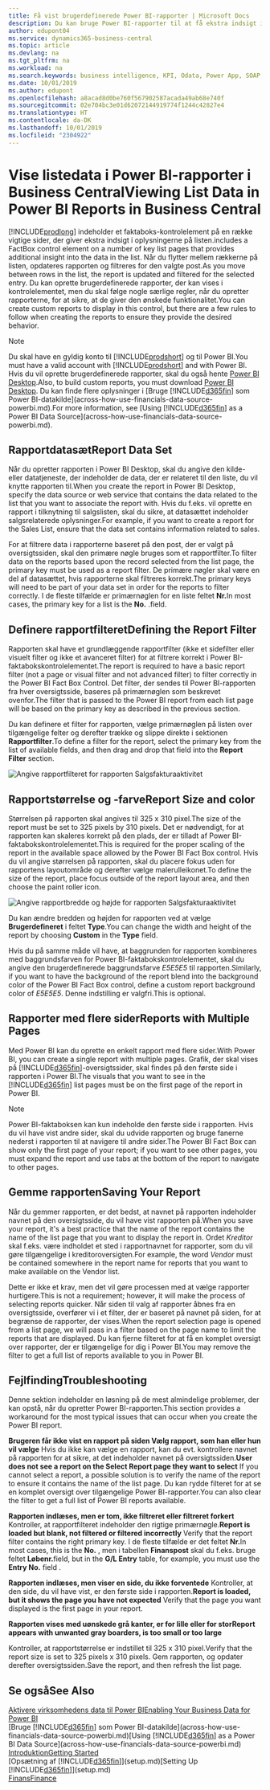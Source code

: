 ```yaml
---
title: Få vist brugerdefinerede Power BI-rapporter | Microsoft Docs
description: Du kan bruge Power BI-rapporter til at få ekstra indsigt i data på lister.
author: edupont04
ms.service: dynamics365-business-central
ms.topic: article
ms.devlang: na
ms.tgt_pltfrm: na
ms.workload: na
ms.search.keywords: business intelligence, KPI, Odata, Power App, SOAP, analysis
ms.date: 10/01/2019
ms.author: edupont
ms.openlocfilehash: a8acad8d0be760f567902587acada49ab68e740f
ms.sourcegitcommit: 02e704bc3e01d62072144919774f1244c42827e4
ms.translationtype: HT
ms.contentlocale: da-DK
ms.lasthandoff: 10/01/2019
ms.locfileid: "2304922"
---
```

# <a name="viewing-list-data-in-power-bi-reports-in-business-central"></a><span data-ttu-id="4f357-103">Vise listedata i Power BI-rapporter i Business Central</span><span class="sxs-lookup"><span data-stu-id="4f357-103">Viewing List Data in Power BI Reports in Business Central</span></span>

[!INCLUDE[prodlong](includes/prodlong.md)] <span data-ttu-id="4f357-104">indeholder et faktaboks-kontrolelement på en række vigtige sider, der giver ekstra indsigt i oplysningerne på listen.</span><span class="sxs-lookup"><span data-stu-id="4f357-104">includes a FactBox control element on a number of key list pages that provides additional insight into the data in the list.</span></span> <span data-ttu-id="4f357-105">Når du flytter mellem rækkerne på listen, opdateres rapporten og filtreres for den valgte post.</span><span class="sxs-lookup"><span data-stu-id="4f357-105">As you move between rows in the list, the report is updated and filtered for the selected entry.</span></span> <span data-ttu-id="4f357-106">Du kan oprette brugerdefinerede rapporter, der kan vises i kontrolelementet, men du skal følge nogle særlige regler, når du opretter rapporterne, for at sikre, at de giver den ønskede funktionalitet.</span><span class="sxs-lookup"><span data-stu-id="4f357-106">You can create custom reports to display in this control, but there are a few rules to follow when creating the reports to ensure they provide the desired behavior.</span></span>  

> [!NOTE]  
> <span data-ttu-id="4f357-107">Du skal have en gyldig konto til [!INCLUDE[prodshort](includes/prodshort.md)] og til Power BI.</span><span class="sxs-lookup"><span data-stu-id="4f357-107">You must have a valid account with [!INCLUDE[prodshort](includes/prodshort.md)] and with Power BI.</span></span> <span data-ttu-id="4f357-108">Hvis du vil oprette brugerdefinerede rapporter, skal du også hente [Power BI Desktop](https://powerbi.microsoft.com/en-us/desktop/).</span><span class="sxs-lookup"><span data-stu-id="4f357-108">Also, to build custom reports, you must download [Power BI Desktop](https://powerbi.microsoft.com/en-us/desktop/).</span></span> <span data-ttu-id="4f357-109">Du kan finde flere oplysninger i [Bruge [!INCLUDE[d365fin](includes/d365fin_md.md)] som Power BI-datakilde](across-how-use-financials-data-source-powerbi.md).</span><span class="sxs-lookup"><span data-stu-id="4f357-109">For more information, see [Using [!INCLUDE[d365fin](includes/d365fin_md.md)] as a Power BI Data Source](across-how-use-financials-data-source-powerbi.md).</span></span>  

## <a name="report-data-set"></a><span data-ttu-id="4f357-110">Rapportdatasæt</span><span class="sxs-lookup"><span data-stu-id="4f357-110">Report Data Set</span></span>
<span data-ttu-id="4f357-111">Når du opretter rapporten i Power BI Desktop, skal du angive den kilde- eller datatjeneste, der indeholder de data, der er relateret til den liste, du vil knytte rapporten til.</span><span class="sxs-lookup"><span data-stu-id="4f357-111">When you create the report in Power BI Desktop, specify the data source or web service that contains the data related to the list that you want to associate the report with.</span></span> <span data-ttu-id="4f357-112">Hvis du f.eks. vil oprette en rapport i tilknytning til salgslisten, skal du sikre, at datasættet indeholder salgsrelaterede oplysninger.</span><span class="sxs-lookup"><span data-stu-id="4f357-112">For example, if you want to create a report for the Sales List, ensure that the data set contains information related to sales.</span></span>  

<span data-ttu-id="4f357-113">For at filtrere data i rapporterne baseret på den post, der er valgt på oversigtssiden, skal den primære nøgle bruges som et rapportfilter.</span><span class="sxs-lookup"><span data-stu-id="4f357-113">To filter data on the reports based upon the record selected from the list page, the primary key must be used as a report filter.</span></span> <span data-ttu-id="4f357-114">De primære nøgler skal være en del af datasættet, hvis rapporterne skal filtreres korrekt.</span><span class="sxs-lookup"><span data-stu-id="4f357-114">The primary keys will need to be part of your data set in order for the reports to filter correctly.</span></span> <span data-ttu-id="4f357-115">I de fleste tilfælde er primærnøglen for en liste feltet **Nr.**</span><span class="sxs-lookup"><span data-stu-id="4f357-115">In most cases, the primary key for a list is the **No.**</span></span> <span data-ttu-id="4f357-116">.</span><span class="sxs-lookup"><span data-stu-id="4f357-116">field.</span></span>  

## <a name="defining-the-report-filter"></a><span data-ttu-id="4f357-117">Definere rapportfilteret</span><span class="sxs-lookup"><span data-stu-id="4f357-117">Defining the Report Filter</span></span>
<span data-ttu-id="4f357-118">Rapporten skal have et grundlæggende rapportfilter (ikke et sidefilter eller visuelt filter og ikke et avanceret filter) for at filtrere korrekt i Power BI-faktabokskontrolelementet.</span><span class="sxs-lookup"><span data-stu-id="4f357-118">The report is required to have a basic report filter (not a page or visual filter and not advanced filter) to filter correctly in the Power BI Fact Box Control.</span></span> <span data-ttu-id="4f357-119">Det filter, der sendes til Power BI-rapporten fra hver oversigtsside, baseres på primærnøglen som beskrevet ovenfor.</span><span class="sxs-lookup"><span data-stu-id="4f357-119">The filter that is passed to the Power BI report from each list page will be based on the primary key as described in the previous section.</span></span>  

<span data-ttu-id="4f357-120">Du kan definere et filter for rapporten, vælge primærnøglen på listen over tilgængelige felter og derefter trække og slippe direkte i sektionen **Rapportfilter**.</span><span class="sxs-lookup"><span data-stu-id="4f357-120">To define a filter for the report, select the primary key from the list of available fields, and then drag and drop that field into the **Report Filter** section.</span></span>  

![Angive rapportfilteret for rapporten Salgsfakturaaktivitet](./media/across-how-use-powerbi-reports-factbox/financials-powerbi-report-filter.png)

## <a name="report-size-and-color"></a><span data-ttu-id="4f357-122">Rapportstørrelse og -farve</span><span class="sxs-lookup"><span data-stu-id="4f357-122">Report Size and color</span></span>
<span data-ttu-id="4f357-123">Størrelsen på rapporten skal angives til 325 x 310 pixel.</span><span class="sxs-lookup"><span data-stu-id="4f357-123">The size of the report must be set to 325 pixels by 310 pixels.</span></span> <span data-ttu-id="4f357-124">Det er nødvendigt, for at rapporten kan skaleres korrekt på den plads, der er tilladt af Power BI-faktabokskontrolelementet.</span><span class="sxs-lookup"><span data-stu-id="4f357-124">This is required for the proper scaling of the report in the available space allowed by the Power BI Fact Box control.</span></span> <span data-ttu-id="4f357-125">Hvis du vil angive størrelsen på rapporten, skal du placere fokus uden for rapportens layoutområde og derefter vælge malerulleikonet.</span><span class="sxs-lookup"><span data-stu-id="4f357-125">To define the size of the report, place focus outside of the report layout area, and then choose the paint roller icon.</span></span>

![Angive rapportbredde og højde for rapporten Salgsfakturaaktivitet](./media/across-how-use-powerbi-reports-factbox/financials-powerbi-report-sizing.png)

<span data-ttu-id="4f357-127">Du kan ændre bredden og højden for rapporten ved at vælge **Brugerdefineret** i feltet **Type**.</span><span class="sxs-lookup"><span data-stu-id="4f357-127">You can change the width and height of the report by choosing **Custom** in the **Type** field.</span></span>

<span data-ttu-id="4f357-128">Hvis du på samme måde vil have, at baggrunden for rapporten kombineres med baggrundsfarven for Power BI-faktabokskontrolelementet, skal du angive den brugerdefinerede baggrundsfarve *E5E5E5* til rapporten.</span><span class="sxs-lookup"><span data-stu-id="4f357-128">Similarly, if you want to have the background of the report blend into the background color of the Power BI Fact Box control, define a custom report background color of *E5E5E5*.</span></span> <span data-ttu-id="4f357-129">Denne indstilling er valgfri.</span><span class="sxs-lookup"><span data-stu-id="4f357-129">This is optional.</span></span>  

## <a name="reports-with-multiple-pages"></a><span data-ttu-id="4f357-130">Rapporter med flere sider</span><span class="sxs-lookup"><span data-stu-id="4f357-130">Reports with Multiple Pages</span></span>
<span data-ttu-id="4f357-131">Med Power BI kan du oprette en enkelt rapport med flere sider.</span><span class="sxs-lookup"><span data-stu-id="4f357-131">With Power BI, you can create a single report with multiple pages.</span></span> <span data-ttu-id="4f357-132">Grafik, der skal vises på [!INCLUDE[d365fin](includes/d365fin_md.md)]-oversigtssider, skal findes på den første side i rapporten i Power BI.</span><span class="sxs-lookup"><span data-stu-id="4f357-132">The visuals that you want to see in the [!INCLUDE[d365fin](includes/d365fin_md.md)] list pages must be on the first page of the report in Power BI.</span></span>  

> [!NOTE]  
> <span data-ttu-id="4f357-133">Power BI-faktaboksen kan kun indeholde den første side i rapporten. Hvis du vil have vist andre sider, skal du udvide rapporten og bruge fanerne nederst i rapporten til at navigere til andre sider.</span><span class="sxs-lookup"><span data-stu-id="4f357-133">The Power BI Fact Box can show only the first page of your report; if you want to see other pages, you must expand the report and use tabs at the bottom of the report to navigate to other pages.</span></span>  

## <a name="saving-your-report"></a><span data-ttu-id="4f357-134">Gemme rapporten</span><span class="sxs-lookup"><span data-stu-id="4f357-134">Saving Your Report</span></span>

<span data-ttu-id="4f357-135">Når du gemmer rapporten, er det bedst, at navnet på rapporten indeholder navnet på den oversigtsside, du vil have vist rapporten på.</span><span class="sxs-lookup"><span data-stu-id="4f357-135">When you save your report, it's a best practice that the name of the report contains the name of the list page that you want to display the report in.</span></span> <span data-ttu-id="4f357-136">Ordet *Kreditor* skal f.eks. være indholdet et sted i rapportnavnet for rapporter, som du vil gøre tilgængelige i kreditoroversigten.</span><span class="sxs-lookup"><span data-stu-id="4f357-136">For example, the word *Vendor* must be contained somewhere in the report name for reports that you want to make available on the Vendor list.</span></span>  

<span data-ttu-id="4f357-137">Dette er ikke et krav, men det vil gøre processen med at vælge rapporter hurtigere.</span><span class="sxs-lookup"><span data-stu-id="4f357-137">This is not a requirement; however, it will make the process of selecting reports quicker.</span></span> <span data-ttu-id="4f357-138">Når siden til valg af rapporter åbnes fra en oversigtsside, overfører vi i et filter, der er baseret på navnet på siden, for at begrænse de rapporter, der vises.</span><span class="sxs-lookup"><span data-stu-id="4f357-138">When the report selection page is opened from a list page, we will pass in a filter based on the page name to limit the reports that are displayed.</span></span>  <span data-ttu-id="4f357-139">Du kan fjerne filteret for at få en komplet oversigt over rapporter, der er tilgængelige for dig i Power BI.</span><span class="sxs-lookup"><span data-stu-id="4f357-139">You may remove the filter to get a full list of reports available to you in Power BI.</span></span>  

## <a name="troubleshooting"></a><span data-ttu-id="4f357-140">Fejlfinding</span><span class="sxs-lookup"><span data-stu-id="4f357-140">Troubleshooting</span></span>
<span data-ttu-id="4f357-141">Denne sektion indeholder en løsning på de mest almindelige problemer, der kan opstå, når du opretter Power BI-rapporten.</span><span class="sxs-lookup"><span data-stu-id="4f357-141">This section provides a workaround for the most typical issues that can occur when you create the Power BI report.</span></span>  

<span data-ttu-id="4f357-142">**Brugeren får ikke vist en rapport på siden Vælg rapport, som han eller hun vil vælge** Hvis du ikke kan vælge en rapport, kan du evt. kontrollere navnet på rapporten for at sikre, at det indeholder navnet på oversigtssiden.</span><span class="sxs-lookup"><span data-stu-id="4f357-142">**User does not see a report on the Select Report page they want to select** If you cannot select a report, a possible solution is to verify the name of the report to ensure it contains the name of the list page.</span></span> <span data-ttu-id="4f357-143">Du kan rydde filteret for at se en komplet oversigt over tilgængelige Power BI-rapporter.</span><span class="sxs-lookup"><span data-stu-id="4f357-143">You can also clear the filter to get a full list of Power BI reports available.</span></span>  

<span data-ttu-id="4f357-144">**Rapporten indlæses, men er tom, ikke filtreret eller filtreret forkert** Kontroller, at rapportfilteret indeholder den rigtige primærnøgle.</span><span class="sxs-lookup"><span data-stu-id="4f357-144">**Report is loaded but blank, not filtered or filtered incorrectly** Verify that the report filter contains the right primary key.</span></span> <span data-ttu-id="4f357-145">I de fleste tilfælde er det feltet **Nr.**</span><span class="sxs-lookup"><span data-stu-id="4f357-145">In most cases, this is the **No.**</span></span> <span data-ttu-id="4f357-146">, men i tabellen **Finanspost** skal du f.eks. bruge feltet **Løbenr.**</span><span class="sxs-lookup"><span data-stu-id="4f357-146">field, but in the **G/L Entry** table, for example, you must use the **Entry No.** field  .</span></span>

<span data-ttu-id="4f357-147">**Rapporten indlæses, men viser en side, du ikke forventede** Kontroller, at den side, du vil have vist, er den første side i rapporten.</span><span class="sxs-lookup"><span data-stu-id="4f357-147">**Report is loaded, but it shows the page you have not expected** Verify that the page you want displayed is the first page in your report.</span></span>  

<span data-ttu-id="4f357-148">**Rapporten vises med uønskede grå kanter, er for lille eller for stor**</span><span class="sxs-lookup"><span data-stu-id="4f357-148">**Report appears with unwanted gray boarders, is too small or too large**</span></span>

<span data-ttu-id="4f357-149">Kontroller, at rapportstørrelse er indstillet til 325 x 310 pixel.</span><span class="sxs-lookup"><span data-stu-id="4f357-149">Verify that the report size is set to 325 pixels x 310 pixels.</span></span> <span data-ttu-id="4f357-150">Gem rapporten, og opdater derefter oversigtssiden.</span><span class="sxs-lookup"><span data-stu-id="4f357-150">Save the report, and then refresh the list page.</span></span>  

## <a name="see-also"></a><span data-ttu-id="4f357-151">Se også</span><span class="sxs-lookup"><span data-stu-id="4f357-151">See Also</span></span>

[<span data-ttu-id="4f357-152">Aktivere virksomhedens data til Power BI</span><span class="sxs-lookup"><span data-stu-id="4f357-152">Enabling Your Business Data for Power BI</span></span>](admin-powerbi.md)  
<span data-ttu-id="4f357-153">[Bruge [!INCLUDE[d365fin](includes/d365fin_md.md)] som Power BI-datakilde](across-how-use-financials-data-source-powerbi.md)</span><span class="sxs-lookup"><span data-stu-id="4f357-153">[Using [!INCLUDE[d365fin](includes/d365fin_md.md)] as a Power BI Data Source](across-how-use-financials-data-source-powerbi.md)</span></span>  
[<span data-ttu-id="4f357-154">Introduktion</span><span class="sxs-lookup"><span data-stu-id="4f357-154">Getting Started</span></span>](product-get-started.md)  
<span data-ttu-id="4f357-155">[Opsætning af [!INCLUDE[d365fin](includes/d365fin_md.md)]](setup.md)</span><span class="sxs-lookup"><span data-stu-id="4f357-155">[Setting Up [!INCLUDE[d365fin](includes/d365fin_md.md)]](setup.md)</span></span>  
[<span data-ttu-id="4f357-156">Finans</span><span class="sxs-lookup"><span data-stu-id="4f357-156">Finance</span></span>](finance.md)  
